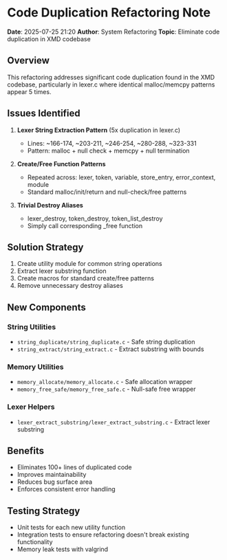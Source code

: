 # Code Duplication Refactoring Note

**Date**: 2025-07-25 21:20
**Author**: System Refactoring
**Topic**: Eliminate code duplication in XMD codebase

## Overview

This refactoring addresses significant code duplication found in the XMD codebase,
particularly in lexer.c where identical malloc/memcpy patterns appear 5 times.

## Issues Identified

1. **Lexer String Extraction Pattern** (5x duplication in lexer.c)
   - Lines: ~166-174, ~203-211, ~246-254, ~280-288, ~323-331
   - Pattern: malloc + null check + memcpy + null termination

2. **Create/Free Function Patterns**
   - Repeated across: lexer, token, variable, store_entry, error_context, module
   - Standard malloc/init/return and null-check/free patterns

3. **Trivial Destroy Aliases**
   - lexer_destroy, token_destroy, token_list_destroy
   - Simply call corresponding _free function

## Solution Strategy

1. Create utility module for common string operations
2. Extract lexer substring function
3. Create macros for standard create/free patterns
4. Remove unnecessary destroy aliases

## New Components

### String Utilities
- `string_duplicate/string_duplicate.c` - Safe string duplication
- `string_extract/string_extract.c` - Extract substring with bounds

### Memory Utilities  
- `memory_allocate/memory_allocate.c` - Safe allocation wrapper
- `memory_free_safe/memory_free_safe.c` - Null-safe free wrapper

### Lexer Helpers
- `lexer_extract_substring/lexer_extract_substring.c` - Extract lexer substring

## Benefits

- Eliminates 100+ lines of duplicated code
- Improves maintainability
- Reduces bug surface area
- Enforces consistent error handling

## Testing Strategy

- Unit tests for each new utility function
- Integration tests to ensure refactoring doesn't break existing functionality
- Memory leak tests with valgrind
